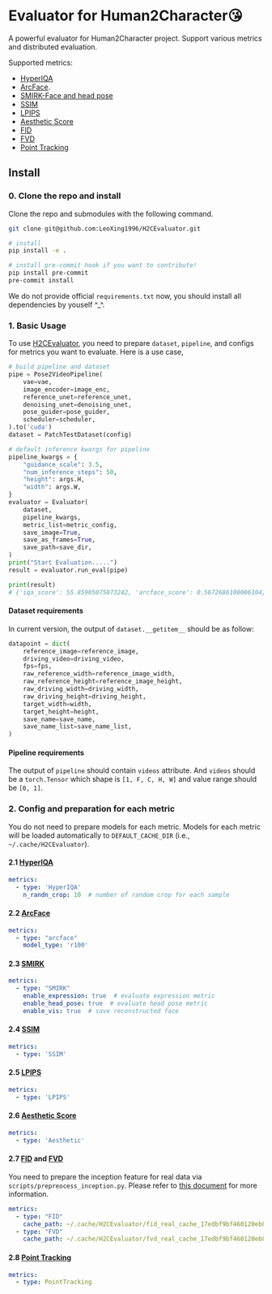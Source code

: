 # Evaluator for Human2Character😘

A powerful evaluator for Human2Character project. Support various metrics and distributed evaluation.

Supported metrics:
* [HyperIQA](https://github.com/SSL92/hyperIQA)
* [ArcFace](https://github.com/deepinsight/insightface/tree/master/recognition/arcface_torch).
* [SMIRK-Face and head pose](https://github.com/georgeretsi/smirk)
* [SSIM](https://github.com/VainF/pytorch-msssim)
* [LPIPS](https://github.com/richzhang/PerceptualSimilarity)
* [Aesthetic Score](https://github.com/christophschuhmann/improved-aesthetic-predictor)
* [FID](https://github.com/NVlabs/stylegan2-ada-pytorch/blob/main/metrics/frechet_inception_distance.py)
* [FVD](https://github.com/wilson1yan/VideoGPT/blob/master/scripts/compute_fvd.py)
* [Point Tracking](https://github.com/facebookresearch/co-tracker)

## Install

### 0. Clone the repo and install

Clone the repo and submodules with the following command.

```bash
git clone git@github.com:LeoXing1996/H2CEvaluator.git

# install
pip install -e .

# install pre-commit hook if you want to contribute!
pip install pre-commit
pre-commit install
```

We do not provide official `requirements.txt` now, you should install all dependencies by youself ^_^.


### 1. Basic Usage

To use [H2CEvaluator](./H2CEvaluator/evaluator.py), you need to prepare `dataset`, `pipeline`, and configs for metrics you want to evaluate. Here is a use case,

```python
# build pipeline and dataset
pipe = Pose2VideoPipeline(
    vae=vae,
    image_encoder=image_enc,
    reference_unet=reference_unet,
    denoising_unet=denoising_unet,
    pose_guider=pose_guider,
    scheduler=scheduler,
).to('cuda')
dataset = PatchTestDataset(config)

# default inference kwargs for pipeline
pipeline_kwargs = {
    "guidance_scale": 3.5,
    "num_inference_steps": 50,
    "height": args.H,
    "width": args.W,
}
evaluator = Evaluator(
    dataset,
    pipeline_kwargs,
    metric_list=metric_config,
    save_image=True,
    save_as_frames=True,
    save_path=save_dir,
)
print("Start Evaluation.....")
result = evaluator.run_eval(pipe)

print(result)
# {'iqa_score': 55.85905075073242, 'arcface_score': 0.5672686100006104}
```

#### Dataset requirements

In current version, the output of `dataset.__getitem__` should be as follow:

```python
datapoint = dict(
    reference_image=reference_image,
    driving_video=driving_video,
    fps=fps,
    raw_reference_width=reference_image_width,
    raw_reference_height=reference_image_height,
    raw_driving_width=driving_width,
    raw_driving_height=driving_height,
    target_width=width,
    target_height=height,
    save_name=save_name,
    save_name_list=save_name_list,
)
```

#### Pipeline requirements

The output of `pipeline` should contain `videos` attribute. And `videos` should be a `torch.Tensor` which shape is `[1, F, C, H, W]` and value range should be `[0, 1]`.

### 2. Config and preparation for each metric

You do not need to prepare models for each metric. Models for each metric will be loaded automatically to `DEFAULT_CACHE_DIR` (i.e., `~/.cache/H2CEvaluator`).

#### 2.1 [HyperIQA](./H2CEvaluator/hyper_iqa.py)

```yaml
metrics:
  - type: 'HyperIQA'
    n_randn_crop: 10  # number of random crop for each sample
```

#### 2.2 [ArcFace](./H2CEvaluator/arcface.py)

```yaml
metrics:
  - type: "arcface"
    model_type: 'r100'
```

#### 2.3 [SMIRK](./H2CEvaluator/smirk.py)

```yaml
metrics:
  - type: "SMIRK"
    enable_expression: true  # evaluate expression metric
    enable_head_pose: true  # evaluate head pose metric
    enable_vis: true  # save reconstructed face
```

#### 2.4 [SSIM](./H2CEvaluator/ssim.py)

```yaml
metrics:
  - type: 'SSIM'
```

#### 2.5 [LPIPS](./H2CEvaluator/lpips.py)

```yaml
metrics:
  - type: 'LPIPS'
```

#### 2.6 [Aesthetic Score](./H2CEvaluator/aesthetic.py)

```yaml
metrics:
  - type: 'Aesthetic'
```

#### 2.7 [FID](./H2CEvaluator/fid.py) and [FVD](./H2CEvaluator/fvd.py)

You need to prepare the inception feature for real data via `scripts/prepreocess_inception.py`.
Please refer to [this document](./scripts/README.md) for more information.

```yaml
metrics:
  - type: "FID"
    cache_path: ~/.cache/H2CEvaluator/fid_real_cache_17edbf9bf460120eb820adc439279af7.pt  # path to inception feature
  - type: "FVD"
    cache_path: ~/.cache/H2CEvaluator/fvd_real_cache_17edbf9bf460120eb820adc439279af7.pt  # path to inception feature
```

#### 2.8 [Point Tracking](./H2CEvaluator/point_tracking.py)

```yaml
metrics:
  - type: PointTracking
```

